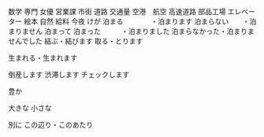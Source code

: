 数学
専門
女優
営業課
市街
道路
交通量
空港　航空
高速道路
部品工場
エレベーター
絵本
自然
給料
今夜
けが
泊まる　　　　・泊まります
泊まらない　　・泊まりません
泊まって
泊まった　　　・泊まりました
泊まらなかった・泊まりませんでした
結ぶ・結びます
取る・とります

生まれる・生まれます

倒産します
渋滞します
チェックします

豊か

大きな
小さな

別に
この辺り・このあたり

